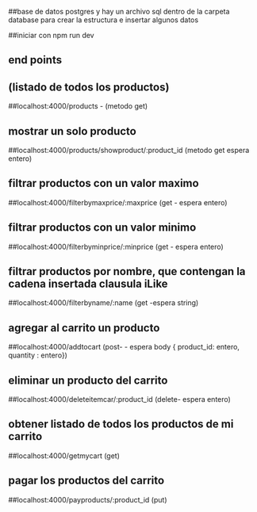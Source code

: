 ##base de datos postgres y hay un archivo sql dentro de la carpeta database para crear la estructura e insertar algunos datos

##iniciar con npm run dev

## end points

## (listado de todos los productos)

##localhost:4000/products - (metodo get)

## mostrar un solo producto

##localhost:4000/products/showproduct/:product_id (metodo get espera entero)

## filtrar productos con un valor maximo

##localhost:4000/filterbymaxprice/:maxprice (get - espera entero)

## filtrar productos con un valor minimo

##localhost:4000/filterbyminprice/:minprice (get - espera entero)

## filtrar productos por nombre, que contengan la cadena insertada clausula iLike

##localhost:4000/filterbyname/:name (get -espera string)

## agregar al carrito un producto

##localhost:4000/addtocart (post- - espera body { product_id: entero, quantity : entero})

## eliminar un producto del carrito

##localhost:4000/deleteitemcar/:product_id (delete- espera entero)

## obtener listado de todos los productos de mi carrito

##localhost:4000/getmycart (get)

## pagar los productos del carrito

##localhost:4000/payproducts/:product_id (put)
